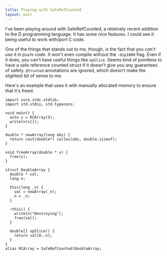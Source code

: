 ```yaml
---
title: Playing with SafeRefCounted
layout: post
---
```

I've been playing around with SafeRefCounted, a relatively recent addition to the D programming language. It has some nice features. I could see it being useful to work with/port C code.

One of the things that stands out to me, though, is the fact that you *can't use it in `@safe` code*. It won't even compile without the `-dip1000` flag. Even if it does, you can't have useful things like `opSlice`. Seems kind of pointless to have a safe reference counted struct if it doesn't give you any guarantees of safety. `@trusted` annotations are ignored, which doesn't make the slightest bit of sense to me.

Here's an example that uses it with manually allocated memory to ensure that it's freed.

```
import core.stdc.stdlib;
import std.stdio, std.typecons;

void main() {
  auto v = RCArray(5);
  writeln(v[]);
}

double * newArray(long obs) {
  return cast(double*) calloc(obs, double.sizeof);
}

void freeArray(double * x) {
  free(x);
}

struct DoubleArray {
  double * val;
  long n;
  
  this(long _n) {
    val = newArray(_n);
    n = _n;
  }
  
  ~this() {
    writeln("Destroying");
    free(val);
  }
  
  double[] opSlice() {
    return val[0..n];
  }
}
alias RCArray = SafeRefCounted!DoubleArray;
```